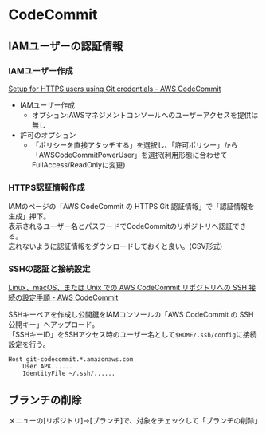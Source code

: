 # CodeCommit

## IAMユーザーの認証情報

### IAMユーザー作成

[Setup for HTTPS users using Git credentials - AWS CodeCommit](https://docs.aws.amazon.com/codecommit/latest/userguide/setting-up-gc.html)

- IAMユーザー作成
    - オプション:AWSマネジメントコンソールへのユーザーアクセスを提供は無し
- 許可のオプション
    - 「ポリシーを直接アタッチする」を選択し、「許可ポリシー」から「AWSCodeCommitPowerUser」を選択(利用形態に合わせてFullAccess/ReadOnlyに変更)

### HTTPS認証情報作成

IAMのページの「AWS CodeCommit の HTTPS Git 認証情報」で「認証情報を生成」押下。  
表示されるユーザー名とパスワードでCodeCommitのリポジトリへ認証できる。  
忘れないように認証情報をダウンロードしておくと良い。(CSV形式)

### SSHの認証と接続設定

[Linux、macOS、または Unix での AWS CodeCommit リポジトリへの SSH 接続の設定手順 - AWS CodeCommit](https://docs.aws.amazon.com/ja_jp/codecommit/latest/userguide/setting-up-ssh-unixes.html)

SSHキーペアを作成し公開鍵をIAMコンソールの「AWS CodeCommit の SSH 公開キー」へアップロード。  
「SSHキーID」をSSHアクセス時のユーザー名として`$HOME/.ssh/config`に接続設定を行う。

```config
Host git-codecommit.*.amazonaws.com
    User APK......
    IdentityFile ~/.ssh/......
```

## ブランチの削除

メニューの[リポジトリ]->[ブランチ]で、対象をチェックして「ブランチの削除」
